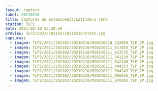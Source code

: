 ```yaml
---
layout: capture
label: 20210210
title: Capturas da esta&ccedil;&atilde;o TLP2
station: TLP2
date: 2021-02-10 23:20:59
preview: TLP2/2021/202102/20210210/stack.jpg
capturas:
  - imagem: TLP2/2021/202102/20210210/M20210210_232059_TLP_2P.jpg
  - imagem: TLP2/2021/202102/20210210/M20210211_011954_TLP_2P.jpg
  - imagem: TLP2/2021/202102/20210210/M20210211_023535_TLP_2P.jpg
  - imagem: TLP2/2021/202102/20210210/M20210211_041210_TLP_2P.jpg
  - imagem: TLP2/2021/202102/20210210/M20210211_042148_TLP_2P.jpg
  - imagem: TLP2/2021/202102/20210210/M20210211_044153_TLP_2P.jpg
  - imagem: TLP2/2021/202102/20210210/M20210211_064243_TLP_2P.jpg
  - imagem: TLP2/2021/202102/20210210/M20210211_065845_TLP_2P.jpg
  - imagem: TLP2/2021/202102/20210210/M20210211_070342_TLP_2P.jpg
---
```

